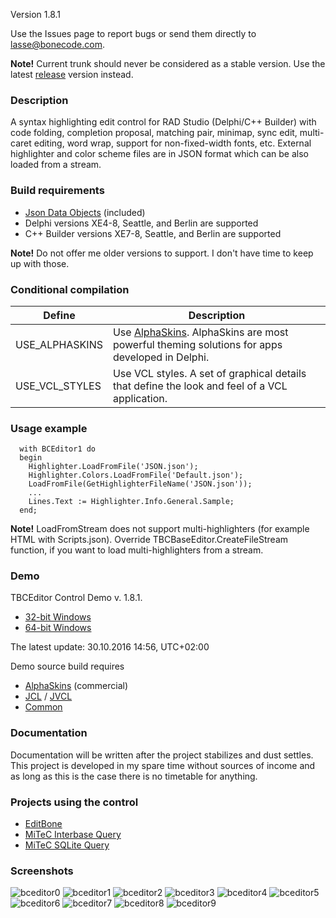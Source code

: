 Version 1.8.1

Use the Issues page to report bugs or send them directly to lasse@bonecode.com.

<b>Note!</b> Current trunk should never be considered as a stable version. Use the latest <a href="https://github.com/bonecode/TBCEditor/releases">release</a> version instead. 

<h3>Description</h3>

A syntax highlighting edit control for RAD Studio (Delphi/C++ Builder) with code folding, completion proposal, matching pair, minimap, sync edit, multi-caret editing, word wrap, support for non-fixed-width fonts, etc. External highlighter and color scheme files are in JSON format which can be also loaded from a stream.

<h3>Build requirements</h3>

* <a href="https://github.com/ahausladen/JsonDataObjects">Json Data Objects</a> (included)
* Delphi versions XE4-8, Seattle, and Berlin are supported 
* C++ Builder versions XE7-8, Seattle, and Berlin are supported

<b>Note!</b> Do not offer me older versions to support. I don't have time to keep up with those.

<h3>Conditional compilation</h3>

Define | Description 
--- | --- 
USE_ALPHASKINS | Use <a href="http://www.alphaskins.com/">AlphaSkins</a>. AlphaSkins are most powerful theming solutions for apps developed in Delphi.
USE_VCL_STYLES | Use VCL styles. A set of graphical details that define the look and feel of a VCL application.

<h3>Usage example</h3>

```objectpascal
  with BCEditor1 do 
  begin
    Highlighter.LoadFromFile('JSON.json');
    Highlighter.Colors.LoadFromFile('Default.json'); 
    LoadFromFile(GetHighlighterFileName('JSON.json')); 
    ...
    Lines.Text := Highlighter.Info.General.Sample; 
  end;
```
<b>Note!</b> LoadFromStream does not support multi-highlighters (for example HTML with Scripts.json). Override TBCBaseEditor.CreateFileStream function, if you want to load multi-highlighters from a stream. 

<h3>Demo</h3>

TBCEditor Control Demo v. 1.8.1.

  * <a href="http://www.bonecode.com/downloads/BCEditorComponentDemo32.zip">32-bit Windows</a>
  * <a href="http://www.bonecode.com/downloads/BCEditorComponentDemo64.zip">64-bit Windows</a>

The latest update: 30.10.2016 14:56, UTC+02:00

Demo source build requires 

- <a href="http://www.alphaskins.com/">AlphaSkins</a> (commercial) 
- <a href="http://wiki.delphi-jedi.org/index.php?title=JEDI_Code_Library">JCL</a> /  <a href="http://jvcl.delphi-jedi.org/">JVCL</a>
- <a href="https://github.com/bonecode/Common">Common</a>

<h3>Documentation</h3>

Documentation will be written after the project stabilizes and dust settles. This project is developed in my spare time without sources of income and as long as this is the case there is no timetable for anything. 

<h3>Projects using the control</h3>

* <a href="http://www.bonecode.com">EditBone</a>
* <a href="http://www.mitec.cz/ibq.html">MiTeC Interbase Query</a>
* <a href="http://www.mitec.cz/sqliteq.html">MiTeC SQLite Query</a>

<h3>Screenshots</h3>

![bceditor0](https://cloud.githubusercontent.com/assets/11475177/19395785/2734e6dc-9248-11e6-9d12-7bfc6c536776.png)
![bceditor1](https://cloud.githubusercontent.com/assets/11475177/19396521/2fbd3d14-924c-11e6-8e90-48694445139b.png)
![bceditor2](https://cloud.githubusercontent.com/assets/11475177/19396658/c835e2a8-924c-11e6-9af6-b347c07d1311.png)
![bceditor3](https://cloud.githubusercontent.com/assets/11475177/19397748/c80998ba-9251-11e6-854a-9427ad13b6ca.png)
![bceditor4](https://cloud.githubusercontent.com/assets/11475177/19397755/cb0f63c8-9251-11e6-8f50-784b2489ab3d.png)
![bceditor5](https://cloud.githubusercontent.com/assets/11475177/19397760/ce344e24-9251-11e6-9912-6d6e715af5e3.png)
![bceditor6](https://cloud.githubusercontent.com/assets/11475177/19397763/d1629736-9251-11e6-9f57-b7df2ecb3ecd.png)
![bceditor7](https://cloud.githubusercontent.com/assets/11475177/19397768/d5f101fc-9251-11e6-8cb6-5ee0591906d4.png)
![bceditor8](https://cloud.githubusercontent.com/assets/11475177/19411292/86276920-9307-11e6-91c5-04b123d2b595.png)
![bceditor9](https://cloud.githubusercontent.com/assets/11475177/19411293/8ac86a7e-9307-11e6-8651-56b03b4dd280.png)









